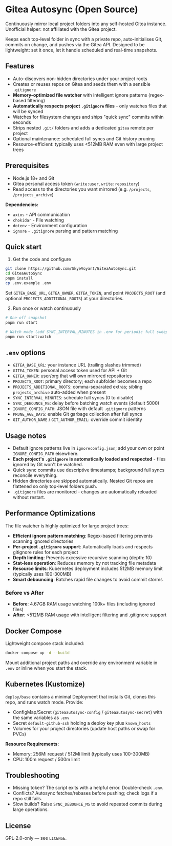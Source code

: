 # Gitea Autosync (Open Source)

Continuously mirror local project folders into any self-hosted Gitea instance.  
Unofficial helper: not affiliated with the Gitea project.

Keeps each top-level folder in sync with a private repo, auto-initialises Git, commits on change, and pushes via the Gitea API. Designed to be lightweight: set it once, let it handle scheduled and real-time snapshots.

## Features
- Auto-discovers non-hidden directories under your project roots
- Creates or reuses repos on Gitea and seeds them with a sensible `.gitignore`
- **Memory-optimized file watcher** with intelligent ignore patterns (regex-based filtering)
- **Automatically respects project `.gitignore` files** - only watches files that will be synced
- Watches for filesystem changes and ships "quick sync" commits within seconds
- Strips nested `.git/` folders and adds a dedicated `gitea` remote per project
- Optional maintenance: scheduled full syncs and Git history pruning
- Resource-efficient: typically uses <512MB RAM even with large project trees

## Prerequisites
- Node.js 18+ and Git
- Gitea personal access token (`write:user`, `write:repository`)
- Read access to the directories you want mirrored (e.g. `/projects`, `/projects_archive`)

**Dependencies:**
- `axios` - API communication
- `chokidar` - File watching
- `dotenv` - Environment configuration
- `ignore` - `.gitignore` parsing and pattern matching

## Quick start
1) Get the code and configure
```bash
git clone https://github.com/SkyeVoyant/GiteaAutoSync.git
cd GiteaAutoSync
pnpm install
cp .env.example .env
```
Set `GITEA_BASE_URL`, `GITEA_OWNER`, `GITEA_TOKEN`, and point `PROJECTS_ROOT` (and optional `PROJECTS_ADDITIONAL_ROOTS`) at your directories.

2) Run once or watch continuously
```bash
# One-off snapshot
pnpm run start

# Watch mode (add SYNC_INTERVAL_MINUTES in .env for periodic full sweeps)
pnpm run start:watch
```

## `.env` options
- `GITEA_BASE_URL`: your instance URL (trailing slashes trimmed)
- `GITEA_TOKEN`: personal access token used for API + Git
- `GITEA_OWNER`: user/org that will own mirrored repositories
- `PROJECTS_ROOT`: primary directory; each subfolder becomes a repo
- `PROJECTS_ADDITIONAL_ROOTS`: comma-separated extras; sibling `projects_archive` auto-added when present
- `SYNC_INTERVAL_MINUTES`: schedule full syncs (0 to disable)
- `SYNC_DEBOUNCE_MS`: delay before batching watch events (default 5000)
- `IGNORE_CONFIG_PATH`: JSON file with default `.gitignore` patterns
- `PRUNE_AGE_DAYS`: enable Git garbage collection after full syncs
- `GIT_AUTHOR_NAME` / `GIT_AUTHOR_EMAIL`: override commit identity

## Usage notes
- Default ignore patterns live in `ignoreconfig.json`; add your own or point `IGNORE_CONFIG_PATH` elsewhere.
- **Each project's `.gitignore` is automatically loaded and respected** - files ignored by Git won't be watched.
- Quick sync commits use descriptive timestamps; background full syncs reconcile everything.
- Hidden directories are skipped automatically. Nested Git repos are flattened so only top-level folders push.
- `.gitignore` files are monitored - changes are automatically reloaded without restart.

## Performance Optimizations
The file watcher is highly optimized for large project trees:
- **Efficient ignore pattern matching**: Regex-based filtering prevents scanning ignored directories
- **Per-project `.gitignore` support**: Automatically loads and respects gitignore rules for each project
- **Depth limiting**: Prevents excessive recursive scanning (depth: 10)
- **Stat-less operation**: Reduces memory by not tracking file metadata
- **Resource limits**: Kubernetes deployment includes 512MB memory limit (typically uses 100-300MB)
- **Smart debouncing**: Batches rapid file changes to avoid commit storms

### Before vs After
- **Before**: 4.67GB RAM usage watching 100k+ files (including ignored files)
- **After**: <512MB RAM usage with intelligent filtering and .gitignore support

## Docker Compose
Lightweight compose stack included:
```bash
docker compose up -d --build
```
Mount additional project paths and override any environment variable in `.env` or inline when you start the stack.

## Kubernetes (Kustomize)
`deploy/base` contains a minimal Deployment that installs Git, clones this repo, and runs watch mode. Provide:
- ConfigMap/Secret (`giteaautosync-config` / `giteaautosync-secret`) with the same variables as `.env`
- Secret `default-github-ssh` holding a deploy key plus `known_hosts`
- Volumes for your project directories (update host paths or swap for PVCs)

**Resource Requirements:**
- Memory: 256Mi request / 512Mi limit (typically uses 100-300MB)
- CPU: 100m request / 500m limit

## Troubleshooting
- Missing token? The script exits with a helpful error. Double-check `.env`.
- Conflicts? Autosync fetches/rebases before pushing; check logs if a repo still fails.
- Slow builds? Raise `SYNC_DEBOUNCE_MS` to avoid repeated commits during large operations.

## License
GPL-2.0-only — see `LICENSE`.
